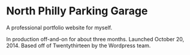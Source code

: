 North Philly Parking Garage
====

A professional portfolio website for myself. 

In production off-and-on for about three months. Launched October 20, 2014. Based off of Twentythirteen by the Wordpress team.
